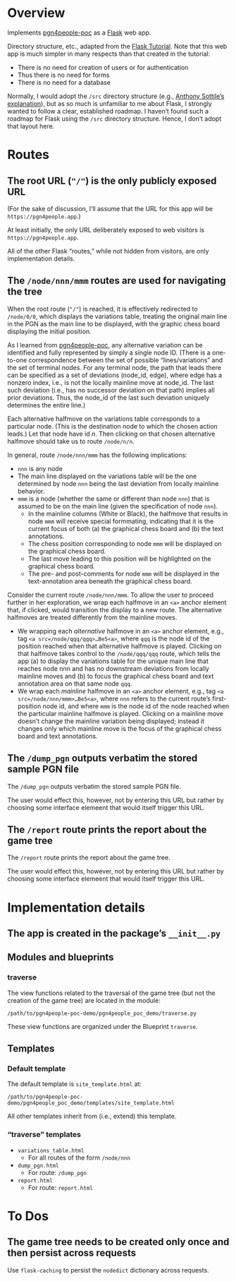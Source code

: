 # Overview

Implements [pgn4people-poc](https://github.com/jimratliff/pgn4people-poc) as a [Flask](https://flask.palletsprojects.com) web app.

Directory structure, etc., adapted from the [Flask Tutorial](https://flask.palletsprojects.com/en/2.1.x/tutorial/). Note that this web app is much simpler in many respects than that created in the tutorial:

- There is no need for creation of users or for authentication
- Thus there is no need for forms
- There is no need for a database

Normally, I would adopt the `/src` directory structure (e.g., [Anthony Sottile’s explanation](https://www.youtube.com/watch?v=sW1qUZ_nSXk)), but as so much is unfamiliar to me about Flask, I strongly wanted to follow a clear, established roadmap. I haven’t found such a roadmap for Flask using the `/src` directory structure. Hence, I don’t adopt that layout here.

# Routes
## The root URL (`"/"`) is the only publicly exposed URL
(For the sake of discussion, I’ll assume that the URL for this app will be `https://pgn4people.app`.)

At least initially, the only URL deliberately exposed to web visitors is `https://pgn4people.app`.

All of the other Flask “routes,” while not hidden from visitors, are only implementation details.

## The `/node/nnn/mmm` routes are used for navigating the tree
When the root route (`"/"`) is reached, it is effectively redirected to `/node/0/0`, which displays the variations table, treating the original main line in the PGN as the main line to be displayed, with the graphic chess board displaying the initial position.

As I learned from [pgn4people-poc](https://github.com/jimratliff/pgn4people-poc), any alternative variation can be identified and fully represented by simply a single node ID. (There is a one-to-one correspondence between the set of possible “lines/variations” and the set of terminal nodes. For any terminal node, the path that leads there can be specified as a set of deviations (node_id, edge), where edge has a nonzero index, i.e., is not the locally mainline move at node_id. The last such deviation (i.e., has no successor deviation on that path) implies all prior deviations. Thus, the node_id of the last such deviation uniquely determines the entire line.)

Each alternative halfmove on the variations table corresponds to a particular node. (This is the destination node to which the chosen action leads.) Let that node have id *n*. Then clicking on that chosen alternative halfmove should take us to route `/node/n/n`.

In general, route `/node/nnn/mmm` has the following implications:
* `nnn` is any node
* The main line displayed on the variations table will be the one determined by node `nnn` being the last deviation from locally mainline behavior.
* `mmm` is a node (whether the same or different than node `nnn`) that is assumed to be on the main line (given the specification of node `nnn`).
    * In the mainline columns (White or Black), the halfmove that results in node `mmm` will receive special formmating, indicating that it is the current focus of both (a) the graphical chess board and (b) the text annotations.
    * The chess position corresponding to node `mmm` will be displayed on the graphical chess board.
    * The last move leading to this position will be highlighted on the graphical chess board.
    * The pre- and post-comments for node `mmm` will be displayed in the text-annotation area beneath the graphical chess board.

Consider the current route `/node/nnn/mmm`. To allow the user to proceed further in her exploration, we wrap each halfmove in an `<a>` anchor element that, if clicked, would transition the display to a new route. The alternative halfmoves are treated differently from the mainline moves.
* We  wrapping each *alternative* halfmove in an `<a>` anchor element, e.g., tag `<a src=/node/qqq/qqq>…Be5<a>`, where `qqq` is the node id of the position reached when that alternative halfmove is played. Clicking on that halfmove takes control to the `/node/qqq/qqq` route, which tells the app (a) to display the variations table for the unique main line that reaches node nnn and has no downstream deviations from locally mainline moves and (b) to focus the graphical chess board and text annotation area on that same node `qqq`.
* We wrap each *mainline* halfmove in an `<a>` anchor element, e.g., tag `<a src=/node/nnn/mmm>…Be5<a>`, where `nnn` refers to the current route’s first-position node id, and where `mmm` is the node id of the node reached when the particular mainline halfmove is played. Clicking on a mainline move doesn’t change the mainline variation being displayed; instead it changes only which mainline move is the focus of the graphical chess board and text annotations.

## The `/dump_pgn` outputs verbatim the stored sample PGN file
The `/dump_pgn` outputs verbatim the stored sample PGN file.

The user would effect this, however, not by entering this URL but rather by choosing some interface elemeent that would itself trigger this URL.
## The `/report` route prints the report about the game tree
The `/report` route prints the report about the game tree.

The user would effect this, however, not by entering this URL but rather by choosing some interface elemeent that would itself trigger this URL.


# Implementation details
## The app is created in the package’s `__init__.py`
## Modules and blueprints
### traverse
The view functions related to the traversal of the game tree (but not the creation of the game tree) are located in the module:
```
/path/to/pgn4people-poc-demo/pgn4people_poc_demo/traverse.py
```
These view functions are organized under the Blueprint `traverse`.

## Templates
### Default template
The default template is `site_template.html` at:
```
/path/to/pgn4people-poc-demo/pgn4people_poc_demo/templates/site_template.html
```
All other templates inherit from (i.e., extend) this template.
### “traverse” templates
- `variations_table.html`
    - For all routes of the form `/node/nnn`
- `dump_pgn.html`
    - For route: `/dump_pgn`
- `report.html`
    - For route: `report.html`

# To Dos
## The game tree needs to be created only once and then persist across requests
Use `flask-caching` to persist the `nodedict` dictionary across requests.